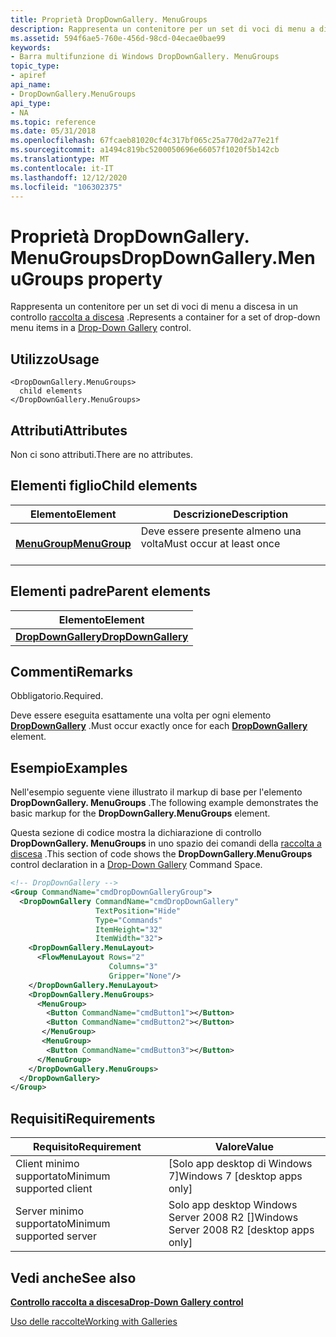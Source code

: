 ```yaml
---
title: Proprietà DropDownGallery. MenuGroups
description: Rappresenta un contenitore per un set di voci di menu a discesa in un controllo raccolta Drop-Down.
ms.assetid: 594f6ae5-760e-456d-98cd-04ecae0bae99
keywords:
- Barra multifunzione di Windows DropDownGallery. MenuGroups
topic_type:
- apiref
api_name:
- DropDownGallery.MenuGroups
api_type:
- NA
ms.topic: reference
ms.date: 05/31/2018
ms.openlocfilehash: 67fcaeb81020cf4c317bf065c25a770d2a77e21f
ms.sourcegitcommit: a1494c819bc5200050696e66057f1020f5b142cb
ms.translationtype: MT
ms.contentlocale: it-IT
ms.lasthandoff: 12/12/2020
ms.locfileid: "106302375"
---
```

# <a name="dropdowngallerymenugroups-property"></a><span data-ttu-id="f5ba4-104">Proprietà DropDownGallery. MenuGroups</span><span class="sxs-lookup"><span data-stu-id="f5ba4-104">DropDownGallery.MenuGroups property</span></span>

<span data-ttu-id="f5ba4-105">Rappresenta un contenitore per un set di voci di menu a discesa in un controllo [raccolta a discesa](windowsribbon-controls-dropdowngallery.md) .</span><span class="sxs-lookup"><span data-stu-id="f5ba4-105">Represents a container for a set of drop-down menu items in a [Drop-Down Gallery](windowsribbon-controls-dropdowngallery.md) control.</span></span>

## <a name="usage"></a><span data-ttu-id="f5ba4-106">Utilizzo</span><span class="sxs-lookup"><span data-stu-id="f5ba4-106">Usage</span></span>

``` syntax
<DropDownGallery.MenuGroups>
  child elements
</DropDownGallery.MenuGroups>
```

## <a name="attributes"></a><span data-ttu-id="f5ba4-107">Attributi</span><span class="sxs-lookup"><span data-stu-id="f5ba4-107">Attributes</span></span>

<span data-ttu-id="f5ba4-108">Non ci sono attributi.</span><span class="sxs-lookup"><span data-stu-id="f5ba4-108">There are no attributes.</span></span>

## <a name="child-elements"></a><span data-ttu-id="f5ba4-109">Elementi figlio</span><span class="sxs-lookup"><span data-stu-id="f5ba4-109">Child elements</span></span>



| <span data-ttu-id="f5ba4-110">Elemento</span><span class="sxs-lookup"><span data-stu-id="f5ba4-110">Element</span></span>                                                         | <span data-ttu-id="f5ba4-111">Descrizione</span><span class="sxs-lookup"><span data-stu-id="f5ba4-111">Description</span></span>                                     |
|-----------------------------------------------------------------|-------------------------------------------------|
| [<span data-ttu-id="f5ba4-112">**MenuGroup**</span><span class="sxs-lookup"><span data-stu-id="f5ba4-112">**MenuGroup**</span></span>](windowsribbon-element-menugroup.md)<br/> | <span data-ttu-id="f5ba4-113">Deve essere presente almeno una volta</span><span class="sxs-lookup"><span data-stu-id="f5ba4-113">Must occur at least once</span></span><br/> <br/> |



## <a name="parent-elements"></a><span data-ttu-id="f5ba4-114">Elementi padre</span><span class="sxs-lookup"><span data-stu-id="f5ba4-114">Parent elements</span></span>



| <span data-ttu-id="f5ba4-115">Elemento</span><span class="sxs-lookup"><span data-stu-id="f5ba4-115">Element</span></span>                                                                     |
|-----------------------------------------------------------------------------|
| [<span data-ttu-id="f5ba4-116">**DropDownGallery**</span><span class="sxs-lookup"><span data-stu-id="f5ba4-116">**DropDownGallery**</span></span>](windowsribbon-element-dropdowngallery.md)<br/> |



## <a name="remarks"></a><span data-ttu-id="f5ba4-117">Commenti</span><span class="sxs-lookup"><span data-stu-id="f5ba4-117">Remarks</span></span>

<span data-ttu-id="f5ba4-118">Obbligatorio.</span><span class="sxs-lookup"><span data-stu-id="f5ba4-118">Required.</span></span>

<span data-ttu-id="f5ba4-119">Deve essere eseguita esattamente una volta per ogni elemento [**DropDownGallery**](windowsribbon-element-dropdowngallery.md) .</span><span class="sxs-lookup"><span data-stu-id="f5ba4-119">Must occur exactly once for each [**DropDownGallery**](windowsribbon-element-dropdowngallery.md) element.</span></span>

## <a name="examples"></a><span data-ttu-id="f5ba4-120">Esempio</span><span class="sxs-lookup"><span data-stu-id="f5ba4-120">Examples</span></span>

<span data-ttu-id="f5ba4-121">Nell'esempio seguente viene illustrato il markup di base per l'elemento **DropDownGallery. MenuGroups** .</span><span class="sxs-lookup"><span data-stu-id="f5ba4-121">The following example demonstrates the basic markup for the **DropDownGallery.MenuGroups** element.</span></span>

<span data-ttu-id="f5ba4-122">Questa sezione di codice mostra la dichiarazione di controllo **DropDownGallery. MenuGroups** in uno spazio dei comandi della [raccolta a discesa](windowsribbon-controls-dropdowngallery.md) .</span><span class="sxs-lookup"><span data-stu-id="f5ba4-122">This section of code shows the **DropDownGallery.MenuGroups** control declaration in a [Drop-Down Gallery](windowsribbon-controls-dropdowngallery.md) Command Space.</span></span>


```XML
<!-- DropDownGallery -->
<Group CommandName="cmdDropDownGalleryGroup">
  <DropDownGallery CommandName="cmdDropDownGallery"
                   TextPosition="Hide"
                   Type="Commands"
                   ItemHeight="32"
                   ItemWidth="32">
    <DropDownGallery.MenuLayout>
      <FlowMenuLayout Rows="2"
                      Columns="3"
                      Gripper="None"/>
    </DropDownGallery.MenuLayout>
    <DropDownGallery.MenuGroups>
      <MenuGroup>
        <Button CommandName="cmdButton1"></Button>
        <Button CommandName="cmdButton2"></Button>
       </MenuGroup>
       <MenuGroup>
        <Button CommandName="cmdButton3"></Button>
      </MenuGroup>
    </DropDownGallery.MenuGroups>
  </DropDownGallery>
</Group>
```



## <a name="requirements"></a><span data-ttu-id="f5ba4-123">Requisiti</span><span class="sxs-lookup"><span data-stu-id="f5ba4-123">Requirements</span></span>



| <span data-ttu-id="f5ba4-124">Requisito</span><span class="sxs-lookup"><span data-stu-id="f5ba4-124">Requirement</span></span> | <span data-ttu-id="f5ba4-125">Valore</span><span class="sxs-lookup"><span data-stu-id="f5ba4-125">Value</span></span> |
|-------------------------------------|---------------------------------------------------------|
| <span data-ttu-id="f5ba4-126">Client minimo supportato</span><span class="sxs-lookup"><span data-stu-id="f5ba4-126">Minimum supported client</span></span><br/> | <span data-ttu-id="f5ba4-127">\[Solo app desktop di Windows 7\]</span><span class="sxs-lookup"><span data-stu-id="f5ba4-127">Windows 7 \[desktop apps only\]</span></span><br/>              |
| <span data-ttu-id="f5ba4-128">Server minimo supportato</span><span class="sxs-lookup"><span data-stu-id="f5ba4-128">Minimum supported server</span></span><br/> | <span data-ttu-id="f5ba4-129">Solo app desktop Windows Server 2008 R2 \[\]</span><span class="sxs-lookup"><span data-stu-id="f5ba4-129">Windows Server 2008 R2 \[desktop apps only\]</span></span><br/> |



## <a name="see-also"></a><span data-ttu-id="f5ba4-130">Vedi anche</span><span class="sxs-lookup"><span data-stu-id="f5ba4-130">See also</span></span>

<dl> <dt>

[<span data-ttu-id="f5ba4-131">**Controllo raccolta a discesa**</span><span class="sxs-lookup"><span data-stu-id="f5ba4-131">**Drop-Down Gallery control**</span></span>](windowsribbon-element-dropdowngallery.md)
</dt> <dt>

[<span data-ttu-id="f5ba4-132">Uso delle raccolte</span><span class="sxs-lookup"><span data-stu-id="f5ba4-132">Working with Galleries</span></span>](ribbon-controls-galleries.md)
</dt> </dl>

 

 





